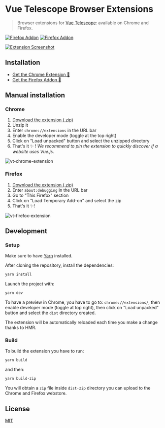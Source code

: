 # Vue Telescope Browser Extensions

> Browser extensions for [Vue Telescope](https://vuetelescope.com): available on Chrome and Firefox.

[![Firefox Addon](https://badgen.net/chrome-web-store/v/neaebjphlfplgdhedjdhcnpjkndddbpd)](https://chrome.google.com/webstore/detail/vue-telescope/neaebjphlfplgdhedjdhcnpjkndddbpd)
[![Firefox Addon](https://badgen.net/amo/v/vue-telescope)](https://addons.mozilla.org/en-GB/firefox/addon/vue-telescope/)

[![Extension Screenshot](https://user-images.githubusercontent.com/904724/105485378-12d55300-5cad-11eb-82f9-6cdaf214e6fa.jpg)](https://vuetelescope.com)

## Installation

- [Get the Chrome Extension 🍭](https://chrome.google.com/webstore/detail/vue-telescope/neaebjphlfplgdhedjdhcnpjkndddbpd)
- [Get the Firefox Addon 🦊](https://addons.mozilla.org/en-GB/firefox/addon/vue-telescope/)

## Manual installation

[download-extension-link]: https://github.com/nuxt-company/vue-telescope-extensions/releases/download/v1.5.4/vue-telescope-extension-v1.5.4.zip

### Chrome

1. [Download the extension (.zip)][download-extension-link]
2. Unzip it
3. Enter `chrome://extensions` in the URL bar
4. Enable the developer mode (toggle at the top right)
5. Click on "Load unpacked" button and select the unzipped directory
6. That's it ✨&nbsp;! *We recommend to pin the extension to quickly discover if a website uses Vue.js.*

![vt-chrome-extension](https://user-images.githubusercontent.com/904724/88188033-98614300-cc37-11ea-9500-f0e3ae3d97f0.gif)

### Firefox

1. [Download the extension (.zip)][download-extension-link]
2. Enter `about:debugging` in the URL bar
3. Go to "This Firefox" section
3. Click on "Load Temporary Add-on" and select the zip
4. That's it ✨!

![vt-firefox-extension](https://user-images.githubusercontent.com/904724/88186887-1d4b5d00-cc36-11ea-96c9-2b6367920863.gif)

## Development

### Setup

Make sure to have [Yarn](https://classic.yarnpkg.com/en/) installed.

After cloning the repository, install the dependencies:

```bash
yarn install
```

Launch the project with:

```bash
yarn dev
```

To have a preview in Chrome, you have to go to: `chrome://extensions/`, then enable developer mode (toggle at top right), then click on "Load unpacked" button and select the `dist` directory created.

The extension will be automatically reloaded each time you make a change thanks to HMR.

### Build

To build the extension you have to run:

```bash
yarn build
```

and then:

```bash
yarn build-zip
```

You will obtain a `zip` file inside `dist-zip` directory you can upload to the Chrome and Firefox webstore.

## License

[MIT](./LICENSE)
